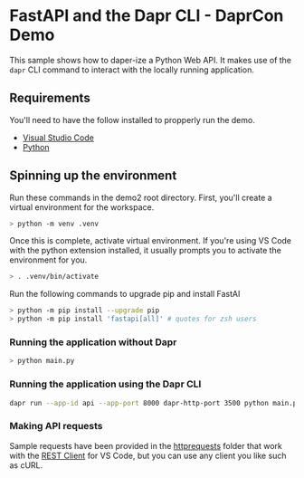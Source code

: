 # FastAPI and the Dapr CLI - DaprCon Demo
This sample shows how to daper-ize a Python Web API. It makes use of the `dapr` CLI command to interact with the locally running application.

## Requirements
You'll need to have the follow installed to propperly run the demo.
- [Visual Studio Code](https://code.visualstudio.com/Download)
- [Python](https://www.python.org/downloads/)

## Spinning up the environment
Run these commands in the demo2 root directory.
First, you'll create a virtual environment for the workspace.

```bash
> python -m venv .venv 
```
Once this is complete, activate virtual environment. If you're using VS Code with the python extension installed, it usually prompts you to activate the environment for you.

```bash
> . .venv/bin/activate
```

Run the following commands to upgrade pip and install FastAI
```bash
> python -m pip install --upgrade pip
> python -m pip install 'fastapi[all]' # quotes for zsh users
```

### Running the application without Dapr
```bash
> python main.py
```

### Running the application using the Dapr CLI
```bash
dapr run --app-id api --app-port 8000 dapr-http-port 3500 python main.py
```

### Making API requests
Sample requests have been provided in the [httprequests](httprequests/) folder that work with the [REST Client](https://marketplace.visualstudio.com/items?itemName=humao.rest-client) for VS Code, but you can use any client you like such as cURL.